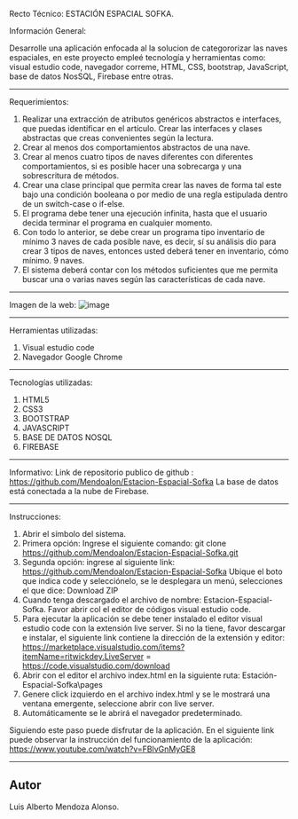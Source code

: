 Recto Técnico: ESTACIÓN ESPACIAL SOFKA.


Información General:

Desarrolle una aplicación enfocada al la solucion de categororizar las naves espaciales, en este proyecto empleé tecnología y herramientas como: visual estudio code, navegador correme, HTML, CSS, bootstrap, JavaScript, base de datos NosSQL, Firebase entre otras.

-----------------------------------------------------------------------------------------------------------------------------------------------

Requerimientos:
1. Realizar una extracción de atributos genéricos abstractos e interfaces, que puedas identificar en el artículo. Crear las interfaces y clases abstractas que creas convenientes según la lectura.
2. Crear al menos dos comportamientos abstractos de una nave.
3. Crear al menos cuatro tipos de naves diferentes con diferentes comportamientos, si es posible hacer una sobrecarga y una sobrescritura de métodos.
4. Crear una clase principal que permita crear las naves de forma tal este bajo una condición booleana o por medio de una regla estipulada dentro de un switch-case o if-else.
5. El programa debe tener una ejecución infinita, hasta que el usuario decida terminar el programa en cualquier momento.
6. Con todo lo anterior, se debe crear un programa tipo inventario de mínimo
3 naves de cada posible nave, es decir, sí su análisis dio para crear 3 tipos de naves, entonces usted deberá tener en inventario, cómo mínimo. 9 naves.
7. El sistema deberá contar con los métodos suficientes que me permita
buscar una o varias naves según las características de cada nave.

-----------------------------------------------------------------------------------------------------------------------------------------------

Imagen de la web:
![image](https://user-images.githubusercontent.com/92559887/179134767-23412084-8dde-4fa3-aa1a-c031c6609e52.png)

-----------------------------------------------------------------------------------------------------------------------------------------------

Herramientas utilizadas:

1. Visual estudio code
2. Navegador Google Chrome


-----------------------------------------------------------------------------------------------------------------------------------------------


Tecnologías utilizadas:
1. HTML5
2. CSS3
3. BOOTSTRAP
4. JAVASCRIPT
5. BASE DE DATOS NOSQL
6. FIREBASE

--------------------------------------------------------------------------------------------------------------------------------------------------

Informativo:
Link de repositorio publico de github : https://github.com/Mendoalon/Estacion-Espacial-Sofka
La base de datos está conectada a la nube de Firebase.

--------------------------------------------------------------------------------------------------------------------------------------------------

Instrucciones:

1. Abrir el símbolo del sistema.
2. Primera opción: Ingrese el siguiente comando: git clone https://github.com/Mendoalon/Estacion-Espacial-Sofka.git
3. Segunda opción: ingrese al siguiente link: https://github.com/Mendoalon/Estacion-Espacial-Sofka 
Ubique el boto que indica code y selecciónelo, se le desplegara un menú, selecciones el que dice: Download ZIP
4. Cuando tenga descargado el archivo de nombre: Estacion-Espacial-Sofka. Favor abrir col el editor de códigos visual estudio code.
5. Para ejecutar la aplicación se debe tener instalado el editor visual estudio code con la extensión live server.
Si no la tiene, favor descargar e instalar, el siguiente link contiene la dirección de la extensión y editor: https://marketplace.visualstudio.com/items?itemName=ritwickdey.LiveServer   =  https://code.visualstudio.com/download 
6. Abrir con el editor el archivo index.html en la siguiente ruta: Estación-Espacial-Sofka\pages 
7. Genere click izquierdo en el archivo index.html y se le mostrará una ventana emergente, seleccione abrir con live server.
8. Automáticamente se le abrirá el navegador predeterminado.

Siguiendo este paso puede disfrutar de la aplicación.
En el siguiente link puede observar la instrucción del funcionamiento de la aplicación: https://www.youtube.com/watch?v=FBlvGnMyGE8

-------------------------------------------------------------------------------------------------------------------------------------------------

## Autor  
Luis Alberto Mendoza Alonso.
